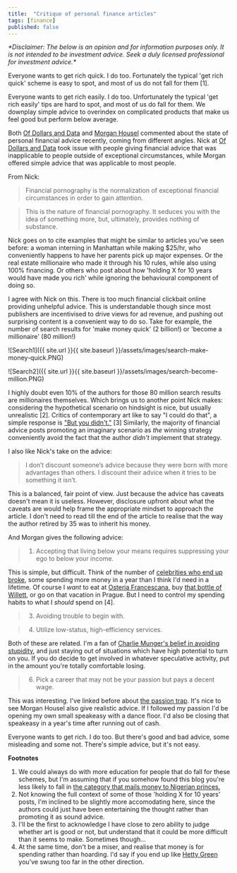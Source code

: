 ```yaml
---
title:  "Critique of personal finance articles"
tags: [finance]
published: false
---
```


*\*Disclaimer: The below is an opinion and for information purposes only. It is not intended to be investment advice. Seek a duly licensed professional for investment advice.\**

Everyone wants to get rich quick. I do too. Fortunately the typical 'get rich quick' scheme is easy to spot, and most of us do not fall for them \[1\]. 

Everyone wants to get rich easily. I do too. Unfortunately the typical 'get rich easily' tips are hard to spot, and most of us do fall for them. We downplay simple advice to overindex on complicated products that make us feel good but perform below average.

Both [Of Dollars and Data](https://ofdollarsanddata.com/stop-the-financial-pornography/ "financial pornography") and [Morgan Housel](https://www.collaborativefund.com/blog/realistic-personal-finance-hacks/ "finance hacks") commented about the state of personal financial advice recently, coming from different angles. Nick at [Of Dollars and Data](https://ofdollarsanddata.com/about/ "About Nick") took issue with people giving financial advice that was inapplicable to people outside of exceptional circumstances, while Morgan offered simple advice that was applicable to most people.

From Nick:

> Financial pornography is the normalization of exceptional financial circumstances in order to gain attention.

> This is the nature of financial pornography.  It seduces you with the idea of something more, but, ultimately, provides nothing of substance.

Nick goes on to cite examples that might be similar to articles you've seen before: a woman interning in Manhattan while making $25/hr, who conveniently happens to have her parents pick up major expenses. Or the real estate millionaire who made it through his 10 rules, while also using 100% financing. Or others who post about how 'holding X for 10 years would have made you rich' while ignoring the behavioural component of doing so.

I agree with Nick on this. There is too much financial clickbait online providing unhelpful advice. This is understandable though since most publishers are incentivised to drive views for ad revenue, and pushing out surprising content is a convenient way to do so. Take for example, the number of search results for 'make money quick' (2 billion!) or 'become a millionaire' (80 million!)

![Search1]({{ site.url }}{{ site.baseurl }}/assets/images/search-make-money-quick.PNG)

![Search2]({{ site.url }}{{ site.baseurl }}/assets/images/search-become-million.PNG)

I highly doubt even 10% of the authors for those 80 million search results are millionaires themselves. Which brings us to another point Nick makes: considering the hypothetical scenario on hindsight is nice, but usually unrealistic \[2\]. Critics of contemporary art like to say "I could do that", a simple response is ["But you didn't."](https://www.theodysseyonline.com/stop-modern-art "art") \[3\] Similarly, the majority of financial advice posts promoting an imaginary scenario as *the* winning strategy conveniently avoid the fact that the author *didn't* implement that strategy.

I also like Nick's take on the advice:

> I don’t discount someone’s advice because they were born with more advantages than others.  I discount their advice when it tries to be something it isn’t.

This is a balanced, fair point of view. Just because the advice has caveats doesn't mean it is useless. However, disclosure upfront about what the caveats are would help frame the appropriate mindset to approach the article. I don't need to read till the end of the article to realise that the way the author retired by 35 was to inherit his money.

And Morgan gives the following advice:

> 1. Accepting that living below your means requires suppressing your ego to below your income.

This is simple, but difficult. Think of the number of [celebrities who end up broke](https://www.businessinsider.com/rich-famous-celebrities-who-lost-all-their-money-2018-5 "celebs"), some spending more money in a year than I think I'd need in a lifetime. Of course I *want* to eat at [Osteria Francescana](https://www.theworlds50best.com/list/1-50-winners "50 best"), buy [that bottle of Willett](https://punchdrink.com/articles/willett-rye-whiskey-is-for-diehards-pappy-van-winkle/ "willett"), or go on that vacation in Prague. But I need to control my spending habits to what I *should* spend on \[4\].

> 3. Avoiding trouble to begin with.

> 4. Utilize low-status, high-efficiency services.

Both of these are related. I'm a fan of [Charlie Munger's belief in avoiding stupidity](https://fs.blog/2014/06/avoiding-stupidity/ "avoid"), and just staying out of situations which have high potential to turn on you. If you do decide to get involved in whatever speculative activity, put in the amount you're totally comfortable losing.

> 6. Pick a career that may not be your passion but pays a decent wage.

This was interesting. I've linked before about [the passion trap](http://www.calnewport.com/blog/2010/10/16/the-passion-trap-how-the-search-for-your-lifes-work-is-making-your-working-life-miserable/ "Cal Newport"). It's nice to see Morgan Housel also give realistic advice. If I followed my passion I'd be opening my own small speakeasy with a dance floor. I'd also be closing that speakeasy in a year's time after running out of cash. 

Everyone wants to get rich. I do too. But there's good and bad advice, some misleading and some not. There's simple advice, but it's not easy.

**Footnotes**
1. We could always do with more education for people that do fall for these schemes, but I'm assuming that if you somehow found this blog you're less likely to fall in [the category that mails money to Nigerian princes.](https://www.cnbc.com/2019/04/18/nigerian-prince-scams-still-rake-in-over-700000-dollars-a-year.html "nigerian prince")
2. Not knowing the full context of some of those 'holding X for 10 years' posts, I'm inclined to be slightly more accomodating here, since the authors could just have been entertaining the thought rather than promoting it as sound advice.
3. I'll be the first to acknowledge I have close to zero ability to judge whether art is good or not, but understand that it could be more difficult than it seems to make. Sometimes though...
4. At the same time, don't be a miser, and realise that money is for spending rather than hoarding. I'd say if you end up like [Hetty Green](https://en.wikipedia.org/wiki/Hetty_Green "Hetty") you've swung too far in the other direction.
